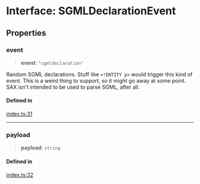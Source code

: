 # Interface: SGMLDeclarationEvent

## Properties

### event

> **event**: `"sgmldeclaration"`

Random SGML declarations. Stuff like `<!ENTITY p>` would trigger this kind of event. This is a weird thing to support, so it might go away at some point. SAX isn't intended to be used to parse SGML, after all.

#### Defined in

[index.ts:31](https://github.com/johnsonjo4531/xml-to-json-webstream/blob/fd588757886c9248e940517cc56136cf677a6ed7/src/index.ts#L31)

***

### payload

> **payload**: `string`

#### Defined in

[index.ts:32](https://github.com/johnsonjo4531/xml-to-json-webstream/blob/fd588757886c9248e940517cc56136cf677a6ed7/src/index.ts#L32)
